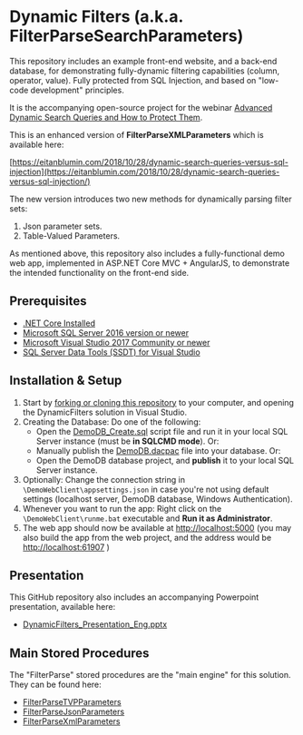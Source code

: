 # Dynamic Filters (a.k.a. FilterParseSearchParameters)

This repository includes an example front-end website, and a back-end database, for demonstrating fully-dynamic filtering capabilities (column, operator, value). Fully protected from SQL Injection, and based on "low-code development" principles.

It is the accompanying open-source project for the webinar [Advanced Dynamic Search Queries and How to Protect Them](https://eitanblumin.com/2019/01/08/upcoming-webinar-advanced-dynamic-search-queries-and-how-to-protect-them/).

This is an enhanced version of **FilterParseXMLParameters** which is available here:

[https://eitanblumin.com/2018/10/28/dynamic-search-queries-versus-sql-injection](https://eitanblumin.com/2018/10/28/dynamic-search-queries-versus-sql-injection/)

The new version introduces two new methods for dynamically parsing filter sets:
1. Json parameter sets.
2. Table-Valued Parameters.

As mentioned above, this repository also includes a fully-functional demo web app, implemented in ASP.NET Core MVC + AngularJS, to demonstrate the intended functionality on the front-end side.

## Prerequisites

- [.NET Core Installed](https://www.microsoft.com/net/core#windowscmd)
- [Microsoft SQL Server 2016 version or newer](https://www.microsoft.com/en-us/sql-server/sql-server-downloads)
- [Microsoft Visual Studio 2017 Community or newer](https://www.visualstudio.com/downloads/)
- [SQL Server Data Tools (SSDT) for Visual Studio](https://docs.microsoft.com/en-us/sql/ssdt/download-sql-server-data-tools-ssdt)

## Installation & Setup

1. Start by [forking or cloning this repository](https://github.com/EitanBlumin/DynamicFilters) to your computer, and opening the DynamicFilters solution in Visual Studio.
2. Creating the Database: Do one of the following:
	- Open the [DemoDB_Create.sql](https://github.com/EitanBlumin/DynamicFilters/blob/master/DemoDB_Publish/DemoDB_Create.sql) script file and run it in your local SQL Server instance (must be **in SQLCMD mode**). Or:
	- Manually publish the [DemoDB.dacpac](https://github.com/EitanBlumin/DynamicFilters/blob/master/DemoDB_Publish/DemoDB.dacpac) file into your database. Or:
	- Open the DemoDB database project, and **publish** it to your local SQL Server instance.
3. Optionally: Change the connection string in `\DemoWebClient\appsettings.json` in case you're not using default settings (localhost server, DemoDB database, Windows Authentication).
4. Whenever you want to run the app: Right click on the `\DemoWebClient\runme.bat` executable and **Run it as Administrator**.
5. The web app should now be available at [http://localhost:5000](http://localhost:5000) (you may also build the app from the web project, and the address would be [http://localhost:61907](http://localhost:61907) )

## Presentation

This GitHub repository also includes an accompanying Powerpoint presentation, available here:

- [DynamicFilters_Presentation_Eng.pptx](https://github.com/EitanBlumin/DynamicFilters/blob/master/DynamicFilters_Presentation_Eng.pptx)

## Main Stored Procedures

The "FilterParse" stored procedures are the "main engine" for this solution. They can be found here:

- [FilterParseTVPParameters](https://github.com/EitanBlumin/DynamicFilters/blob/master/DemoDB/Stored%20Procedures/dbo.FilterParseTVPParameters.sql)
- [FilterParseJsonParameters](https://github.com/EitanBlumin/DynamicFilters/blob/master/DemoDB/Stored%20Procedures/dbo.FilterParseJsonParameters_Standalone.sql)
- [FilterParseXmlParameters](https://github.com/EitanBlumin/DynamicFilters/blob/master/DemoDB/Stored%20Procedures/dbo.FilterParseXmlParameters_Standalone.sql)
